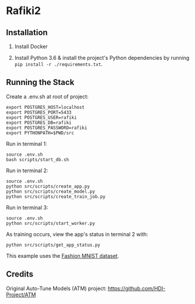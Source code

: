 # Rafiki2

## Installation

1. Install Docker

2. Install Python 3.6 & install the project's Python dependencies by running `pip install -r ./requirements.txt`.

## Running the Stack

Create a .env.sh at root of project:
```
export POSTGRES_HOST=localhost
export POSTGRES_PORT=5433
export POSTGRES_USER=rafiki
export POSTGRES_DB=rafiki
export POSTGRES_PASSWORD=rafiki
export PYTHONPATH=$PWD/src
```

Run in terminal 1:

```shell
source .env.sh
bash scripts/start_db.sh
```

Run in terminal 2:

```
source .env.sh
python src/scripts/create_app.py
python src/scripts/create_model.py
python src/scripts/create_train_job.py
```

Run in terminal 3:

```shell
source .env.sh
python src/scripts/start_worker.py
```

As training occurs, view the app's status in terminal 2 with:

```
python src/scripts/get_app_status.py
```

This example uses the [Fashion MNIST dataset](https://github.com/zalandoresearch/fashion-mnist).

## Credits

Original Auto-Tune Models (ATM) project: https://github.com/HDI-Project/ATM
